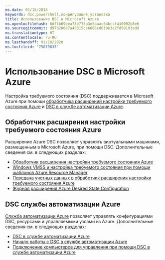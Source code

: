 ```yaml
---
ms.date: 03/15/2018
keywords: dsc,powershell,конфигурация,установка
title: Использование DSC в Microsoft Azure
ms.openlocfilehash: 6d71b69eea78e775a3e5aaac64bccfa10092b8e6
ms.sourcegitcommit: d97b200e7a49315ce6608cd619e3e2fd99193edd
ms.translationtype: HT
ms.contentlocale: ru-RU
ms.lasthandoff: 01/10/2020
ms.locfileid: "75870835"
---
```

# <a name="using-dsc-on-microsoft-azure"></a>Использование DSC в Microsoft Azure

Настройка требуемого состояния (DSC) поддерживается в Microsoft Azure при помощи [обработчика расширений настройки требуемого состояния Azure](/azure/virtual-machines/extensions/dsc-overview) и [DSC в службе автоматизации Azure](/azure/automation/automation-dsc-overview).

## <a name="azure-desired-state-configuration-extension-handler"></a>Обработчик расширения настройки требуемого состояния Azure

Расширение Azure DSC позволяет управлять виртуальными машинами, размещенным в Microsoft Azure, при помощи DSC. Дополнительные сведения см. в следующих разделах:

- [Обработчик расширения настройки требуемого состояния Azure](/azure/virtual-machines/extensions/dsc-overview)
- [Windows VMSS и настройка требуемого состояния при помощи шаблонов Azure Resource Manager](/azure/virtual-machines/extensions/dsc-template)
- [Передача учетных данных в обработчик расширения настройки требуемого состояния Azure](/azure/virtual-machines/extensions/dsc-credentials)
- [Журнал расширения Azure Desired State Configuration](azureDscexthistory.md)

## <a name="azure-automation-dsc"></a>DSC службы автоматизации Azure

[Служба автоматизации Azure](https://azure.microsoft.com/services/automation/) позволяет управлять конфигурациями DSC, ресурсами и управляемыми узлами из Azure. Дополнительные сведения см. в следующих разделах:

- [DSC в службе автоматизации Azure](/azure/automation/automation-dsc-overview)
- [Начало работы с DSC в службе автоматизации Azure](/azure/automation/automation-dsc-getting-started)
- [Подключение компьютеров для управления при помощи DSC в службе автоматизации Azure](/azure/automation/automation-dsc-onboarding)
